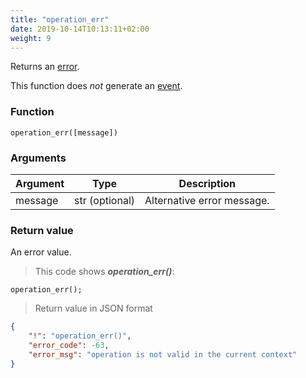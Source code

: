 ```yaml
---
title: "operation_err"
date: 2019-10-14T10:13:11+02:00
weight: 9
---
```


Returns an [error](../../data-types/error).

This function does *not* generate an [event](../../events).

### Function
`operation_err([message])`

### Arguments
Argument | Type | Description
-------- | ---- | -----------
message | str (optional) | Alternative error message.

### Return value
An error value.

> This code shows ***operation_err()***:

```thingsdb,json_response
operation_err();
```

> Return value in JSON format

```json
{
    "!": "operation_err()",
    "error_code": -63,
    "error_msg": "operation is not valid in the current context"
}
```
